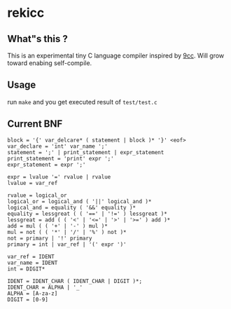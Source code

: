 # rekicc
## What"s this ?

This is an experimental tiny C language compiler inspired by [9cc](https://github.com/rui314/9cc). Will grow toward enabing self-compile.

## Usage

run `make` and you get executed result of `test/test.c`

## Current BNF
```
block = '{' var_delcare* ( statement | block )* '}' <eof>
var_declare = 'int' var_name ';'
statement = ';' | print_statement | expr_statement
print_statement = 'print' expr ';'
expr_statement = expr ';'

expr = lvalue '=' rvalue | rvalue
lvalue = var_ref

rvalue = logical_or
logical_or = logical_and ( '||' logical_and )*
logical_and = equality ( '&&' equality )*
equality = lessgreat ( ( '==' | '!=' ) lessgreat )*
lessgreat = add ( ( '<' | '<=' | '>' | '>=' ) add )*
add = mul ( ( '+' | '-' ) mul )*
mul = not ( ( '*' | '/' | '%' ) not )*
not = primary | '!' primary
primary = int | var_ref | '(' expr ')'

var_ref = IDENT
var_name = IDENT
int = DIGIT*

IDENT = IDENT_CHAR ( IDENT_CHAR | DIGIT )*;
IDENT_CHAR = ALPHA | '_'
ALPHA = [A-za-z]
DIGIT = [0-9]
```

